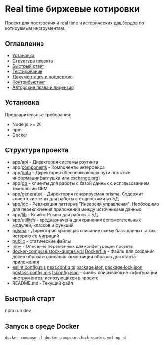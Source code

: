 # Real time биржевые котировки
Проект для построения и real time и исторических дашбордов по котируемым инструментам.

## Оглавление
- [Установка](#установка)
- [Структура проекта](#структура-проекта)
- [Быстрый старт](#быстрый-старт)
- [Тестирование](#тестирование)
- [Документация и поддержка](#документация-и-поддержка)
- [Контрибьютинг](#контрибьютинг)
- [Авторские права и лицензия](#авторские-права-и-лицензия)

## Установка
Предварительные требования:
- Node.js >= 20
- npm
- Docker 

## Структура проекта
- app/[api](app/api) - Директория системы роутинга
- app/[components](app/components) - Компоненты интерфейса
- app/[data](app/data) - Директория обеспечивающая пути поставки информации(заглушка или [exchange.org](https://openexchangerates.org))
- app/[db](app/db) - клиенты для работы с базой данных с использованием технологии ORM
- app/[generated](app/generated) - Директория генерируемая prisma. Содержит клиентские типы для работы с сущностями из БД
- app/[ioc](app/ioc) - Реализация паттерна "Инверсия управления". Необходимо для переключения приложения между источниками данных
- app/[lib](app/lib) - Клиент Prismа для работы с БД 
- app/[utilites](app/utilites) - предназначена для хранения вспомогательных модулей, классов и функций
- [prisma](prisma) - Директория хранящая описание схему базы данных, а так историю ее миграций
- [public](public) - статические файлы 
- [.env](.env) - Описание переменных для конфигурации проекта 
- [docker-compose.stock-quotes.yml](docker-compose.stock-quotes.yml) [Dockerfile](Dockerfile) - Файлы для создания докер образа и описания композиции образов для старта приложения 
- [eslint.config.mjs](eslint.config.mjs) [next.config.ts](next.config.ts) [package.json](package.json) [package-lock.json](package-lock.json) [postcss.config.mjs](postcss.config.mjs) [tsconfig.json](tsconfig.json) - файлы описывающие кофигурации инструментов, испозующихся в проекте
- README.md - Текущий файл

## Быстрый старт
npm run dev

## Запуск в среде Docker
`docker compose -f docker-compose.stock-quotes.yml up -d`

